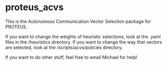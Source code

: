 # proteus_acvs

This is the Autonomous Communication Vector Selection package for PROTEUS. 

If you want to change the weights of heuristic selections, look at the .yaml files in the /heuristics directory.
If you want to change the way that vectors are selected, look at the /scripts/acvs/policies directory. 

If you want to do other stuff, feel free to email Michael for help!
